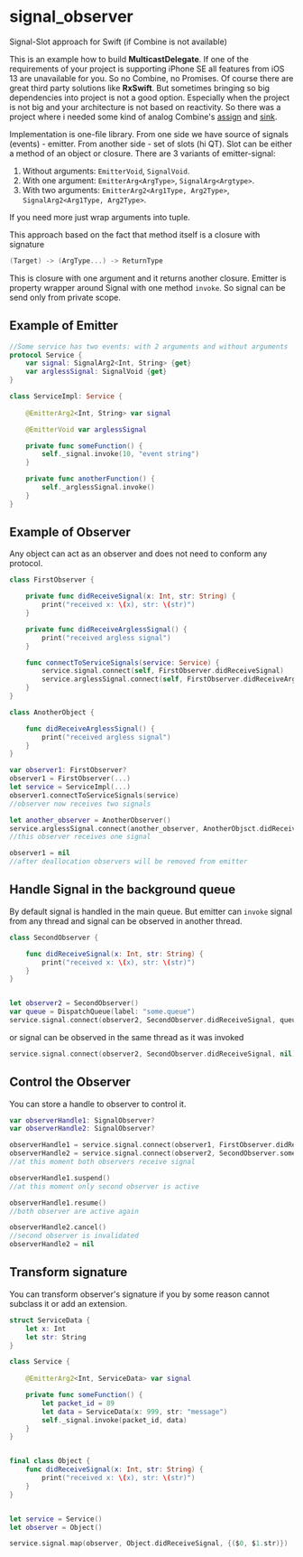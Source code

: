 # signal_observer
Signal-Slot approach for Swift (if Combine is not available)

This is an example how to build **MulticastDelegate**. If one of the requirements of your project is supporting iPhone SE
all features from iOS 13 are unavailable for you. So no Combine, no Promises. Of course there are great third party solutions
like **RxSwift**. But sometimes bringing so big dependencies into project is not a good option. Especially when the project is
not big and your architecture is not based on reactivity. So there was a project where i needed some kind of analog 
Combine's [assign](https://developer.apple.com/documentation/combine/just/assign(to:on:)) and [sink](https://developer.apple.com/documentation/combine/just/sink(receivevalue:)).

Implementation is one-file library. From one side we have source of signals (events) - emitter. From another side - set of slots (hi QT).
Slot can be either a method of an object or closure. There are 3 variants of emitter-signal:
1. Without arguments: `EmitterVoid`, `SignalVoid`.
2. With one argument: `EmitterArg<ArgType>`, `SignalArg<Argtype>`.
3. With two arguments: `EmitterArg2<Arg1Type, Arg2Type>`, `SignalArg2<Arg1Type, Arg2Type>`.

If you need more just wrap arguments into tuple.

This approach based on the fact that method itself is a closure
with signature 
```swift
(Target) -> (ArgType...) -> ReturnType
``` 
This is closure with one argument and it returns another closure. 
Emitter is property wrapper around Signal with one method `invoke`. So signal can be send only from private scope. 

Example of Emitter
------------
```swift
//Some service has two events: with 2 arguments and without arguments
protocol Service {
	var signal: SignalArg2<Int, String> {get}
	var arglessSignal: SignalVoid {get}
}

class ServiceImpl: Service {
		
	@EmitterArg2<Int, String> var signal

	@EmitterVoid var arglessSignal

	private func someFunction() {
		self._signal.invoke(10, "event string")
	}

	private func anotherFunction() {
		self._arglessSignal.invoke()
	}
}
``` 

Example of Observer
------------
Any object can act as an observer and does not need to conform any protocol.
```swift
class FirstObserver {

	private func didReceiveSignal(x: Int, str: String) {
		print("received x: \(x), str: \(str)")
	}

	private func didReceiveArglessSignal() {
		print("received argless signal")
	}

	func connectToServiceSignals(service: Service) {
		service.signal.connect(self, FirstObserver.didReceiveSignal)
		service.arglessSignal.connect(self, FirstObserver.didReceiveArglessSignal)
	}
}

class AnotherObject {

	func didReceiveArglessSignal() {
		print("received argless signal")
	}
}

var observer1: FirstObserver?
observer1 = FirstObserver(...)
let service = ServiceImpl(...)
observer1.connectToServiceSignals(service)
//observer now receives two signals

let another_observer = AnotherObserver()
service.arglessSignal.connect(another_observer, AnotherObjsct.didReceiveArglessSignal)
//this observer receives one signal

observer1 = nil
//after deallocation observers will be removed from emitter
```

Handle Signal in the background queue
------------
By default signal is handled in the main queue. But emitter can `invoke` signal from any thread and signal can be observed in another thread.
```swift
class SecondObserver {

	func didReceiveSignal(x: Int, str: String) {
		print("received x: \(x), str: \(str)")
	}
}


let observer2 = SecondObserver()
var queue = DispatchQueue(label: "some.queue")
service.signal.connect(observer2, SecondObserver.didReceiveSignal, queue)

```
or signal can be observed in the same thread as it was invoked
```swift
service.signal.connect(observer2, SecondObserver.didReceiveSignal, nil)

```

Control the Observer
------------
You can store a handle to observer to control it.
```swift
var observerHandle1: SignalObserver? 
var observerHandle2: SignalObserver? 

observerHandle1 = service.signal.connect(observer1, FirstObserver.didReceiveSignal, queue)
observerHandle2 = service.signal.connect(observer2, SecondObserver.someFunctionWithTwoArgumentsIntAndString)
//at this moment both observers receive signal

observerHandle1.suspend()
//at this moment only second observer is active

observerHandle1.resume()
//both observer are active again

observerHandle2.cancel()
//second observer is invalidated
observerHandle2 = nil

```

Transform signature
------------
You can transform observer's signature if you by some reason cannot subclass it or add an extension.
```swift
struct ServiceData {
	let x: Int
	let str: String
}

class Service {
		
	@EmitterArg2<Int, ServiceData> var signal

	private func someFunction() {
		let packet_id = 89
		let data = ServiceData(x: 999, str: "message")
		self._signal.invoke(packet_id, data)
	}
}


final class Object {
	func didReceiveSignal(x: Int, str: String) {
		print("received x: \(x), str: \(str)")
	}
}


let service = Service()
let observer = Object()

service.signal.map(observer, Object.didReceiveSignal, {($0, $1.str)})
```

